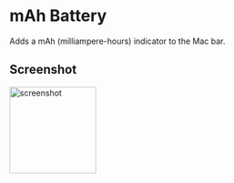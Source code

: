 # mAh Battery

Adds a mAh (milliampere-hours) indicator to the Mac bar.

## Screenshot

<img width="152" alt="screenshot" src="https://user-images.githubusercontent.com/10100323/52536665-a9f8a880-2d2b-11e9-94fc-87642f8bbc3d.png">
